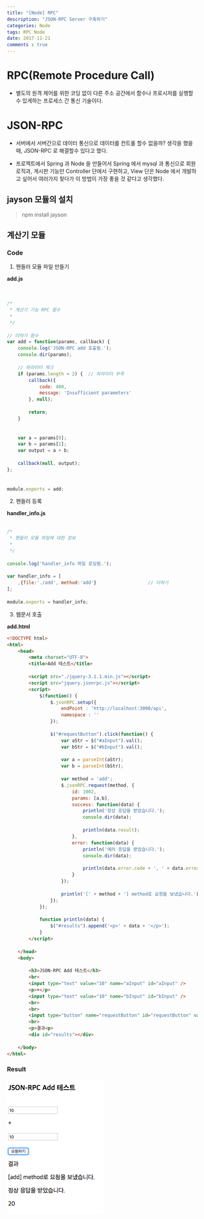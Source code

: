 ```yaml
---
title: "[Node] RPC"
description: "JSON-RPC Server 구축하기"
categories: Node
tags: RPC Node
date: 2017-11-21
comments : true
---
```


# RPC(Remote Procedure Call) 

* 별도의 원격 제어를 위한 코딩 없이 다른 주소 공간에서 함수나 프로시저를 실행할 수 있게하는 프로세스 간 통신 기술이다.

# JSON-RPC

* 서버에서 서버간으로 데이터 통신으로 데이터를 컨트롤 할수 없을까? 생각을 했을때, JSON-RPC 로 해결할수 있다고 했다.

* 프로젝트에서 Spring 과 Node 을 만들어서 Spring 에서 mysql 과 통신으로 회원 로직과, 게시판 기능만 Controller 단에서 구현하고, View 단은 Node 에서 개발하고 싶어서 여러가지 찾다가 이 방법이 가장 좋을 것 같다고 생각했다.

## jayson 모듈의 설치

> npm install jayson

## 계산기 모듈

### Code

1. 핸들러 모듈 파일 만들기

**add.js**
```javascript


/*
 * 계산기 기능 RPC 함수
 * 
 */

// 더하기 함수
var add = function(params, callback) {
	console.log('JSON-RPC add 호출됨.');
	console.dir(params);
	
	// 파라미터 체크
	if (params.length < 2) {  // 파라미터 부족
		callback({
            code: 400,
            message: 'Insufficient parameters'
        }, null);
		
		return;
	}
	
	
	var a = params[0];
	var b = params[1];
	var output = a + b;
    
	callback(null, output);
};


module.exports = add;

```

2. 핸들러 등록

**handler_info.js**

```javascript

/*
 * 핸들러 모듈 파일에 대한 정보
 * 
 */

console.log('handler_info 파일 로딩됨.');

var handler_info = [
	,{file:'./add', method:'add'}					// 더하기
];

module.exports = handler_info;


```

3. 웹문서 호출

**add.html**

```html
<!DOCTYPE html>
<html>
	<head>
		<meta charset="UTF-8">
		<title>Add 테스트</title>
		
		<script src="./jquery-3.1.1.min.js"></script>
		<script src="jquery.jsonrpc.js"></script>
		<script>
			$(function() {
	            $.jsonRPC.setup({
	                endPoint : 'http://localhost:3000/api',
	                namespace : ''
	            });
	            
	            $("#requestButton").click(function() {
	            	var aStr = $("#aInput").val();
	            	var bStr = $("#bInput").val();
	            
	            	var a = parseInt(aStr);
	            	var b = parseInt(bStr);
	            	
	            	var method = 'add';
	                $.jsonRPC.request(method, {
	                	id: 1002,
	                    params: [a,b],
	                    success: function(data) {
	                        println('정상 응답을 받았습니다.');
	                        console.dir(data);
	                        
	                        println(data.result);
	                    },
	                    error: function(data) {
	                    	println('에러 응답을 받았습니다.');
	                    	console.dir(data);
	                    	
	                        println(data.error.code + ', ' + data.error.message);
	                    }
	                });
	                
	                println('[' + method + '] method로 요청을 보냈습니다.');
	            });
	        });
	        
	        function println(data) {
	        	$("#results").append('<p>' + data + '</p>');
	        }
        </script>
        
	</head>
	<body>
	
		<h3>JSON-RPC Add 테스트</h3>
		<br>	
		<input type="text" value="10" name="aInput" id="aInput" />
		<p>+</p>
		<input type="text" value="10" name="bInput" id="bInput" />
		<br>
		<br>
		<input type="button" name="requestButton" id="requestButton" value="요청하기" />
		<br>
		<p>결과<p>
		<div id="results"></div>	
		
	</body>
</html>
```

### Result

![1](/assets/images/[Node]RPC/1.png)
